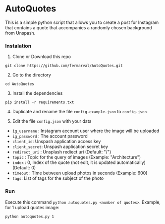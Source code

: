 
# AutoQuotes
This is a simple python script that allows you to create a post for Instagram that contains a quote that accompanies a randomly chosen background from Unspash.

### Instalation
1. Clone or Download this repo

 `git clone https://github.com/fermarval/AutoQuotes.git`
 
 2. Go to the directory
 
 `cd AutoQuotes`
 
 3. Install the dependencies
 
 `pip install -r requirements.txt`
 
 4. Duplicate and rename the file `config.example.json` to `config.json`
 
 5. Edit the file `config.json` with your data
 
 - `ig_username` : Instagram account user where the image will be uploaded
 - `ig_password` : The account password
 - `client_id`: Unspash application access key 
 - `client_secret`: Unspash application secret key
 - `redirect_uri` : Unsplash rediect uri (Default: "/")
 - `topic` : Topic for the query of images (Example: "Architecture") 
 - `index` : 0, Index of the quote (not edit, it is updated automatically) (Default: 0)
 - `timeout` : Time between upload photos in seconds (Example: 600)
 - `tags`: List of tags for the subject of the photo 
	 
### Run

Execute this command `python autoquotes.py <number of quotes>`. Example, for 1 upload quotes image:

`python autoquotes.py 1`

